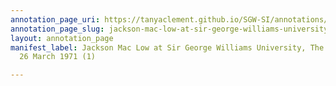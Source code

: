 ```yaml
---
annotation_page_uri: https://tanyaclement.github.io/SGW-SI/annotations/jackson-mac-low-at-sir-george-williams-university-the-poetry-series-26-march-1971-1--canvas-1-end.json
annotation_page_slug: jackson-mac-low-at-sir-george-williams-university-the-poetry-series-26-march-1971-1--canvas-1-end
layout: annotation_page
manifest_label: Jackson Mac Low at Sir George Williams University, The Poetry Series,
  26 March 1971 (1)

---
```

